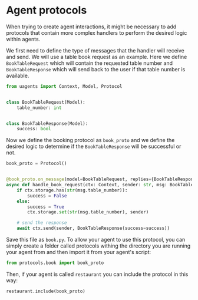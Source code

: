 # Agent protocols

When trying to create agent interactions, it might be necessary to add protocols that contain more complex handlers to perform the desired logic within agents.

We first need to define the type of messages that the handler will receive and send. We will use a table book request as an example.
Here we define `BookTableRequest` which will contain the requested table number and `BookTableResponse` which will send back to the user if that table number is available.

```python
from uagents import Context, Model, Protocol


class BookTableRequest(Model):
    table_number: int


class BookTableResponse(Model):
    success: bool

```

Now we define the booking protocol as `book_proto` and we define the desired logic to determine if the `BookTableResponse` will be successful or not.

```python
book_proto = Protocol()


@book_proto.on_message(model=BookTableRequest, replies={BookTableResponse})
async def handle_book_request(ctx: Context, sender: str, msg: BookTableRequest):
    if ctx.storage.has(str(msg.table_number)):
        success = False
    else:
        success = True
        ctx.storage.set(str(msg.table_number), sender)

    # send the response
    await ctx.send(sender, BookTableResponse(success=success))

```

Save this file as `book.py`. To allow your agent to use this protocol, you can simply create a folder called protocols withing the directory you are running your agent from and then import it from your agent's script:

```python
from protocols.book import book_proto
```

Then, if your agent is called `restaurant` you can include the protocol in this way:

```python
restaurant.include(book_proto)
```
